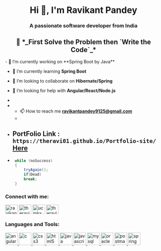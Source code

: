 <h1 align="center">Hi 👋, I'm Ravikant Pandey</h1>
<h3 align="center">A passionate software developer from India</h3>
<h2 align="center"> 🥇 *_First Solve the Problem then `Write the Code`_*</h2>
- 🔭 I’m currently working on **Spring Boot by Java**

- 🌱 I’m currently learning **Spring Boot**

- 👯 I’m looking to collaborate on **Hibernate/Spring**

- 🤝 I’m looking for help with **Angular/React/Node.js**
- 
- - 📫 How to reach me **ravikantpandey9125@gmail.com**
  - 
- ## PortFolio Link : `https://theravi01.github.io/Portfolio-site/` [Here](https://theravi01.github.io/Portfolio-site/)
- ```java    
   while (noSuccess)
   {
       tryAgain();
       if(Dead)
       break;
   }
   ```
  
<h3 align="left">Connect with me:</h3>
<p align="left">
<a href="https://linkedin.com/in/ravikant-pandey91" target="blank"><img align="center" src="https://raw.githubusercontent.com/rahuldkjain/github-profile-readme-generator/master/src/images/icons/Social/linked-in-alt.svg" alt="ravikant-pandey91" height="30" width="40" /></a>
<a href="https://instagram.com/theravi010" target="blank"><img align="center" src="https://raw.githubusercontent.com/rahuldkjain/github-profile-readme-generator/master/src/images/icons/Social/instagram.svg" alt="theravi010" height="30" width="40" /></a>
<a href="https://www.youtube.com/c/ucmkxp8jqov2lqbvaksosxtw" target="blank"><img align="center" src="https://raw.githubusercontent.com/rahuldkjain/github-profile-readme-generator/master/src/images/icons/Social/youtube.svg" alt="ucmkxp8jqov2lqbvaksosxtw" height="30" width="40" /></a>
<a href="https://www.leetcode.com/theravi010" target="blank"><img align="center" src="https://raw.githubusercontent.com/rahuldkjain/github-profile-readme-generator/master/src/images/icons/Social/leet-code.svg" alt="theravi010" height="30" width="40" /></a>
</p>

<h3 align="left">Languages and Tools:</h3>
<p align="left"> <a href="https://angular.io" target="_blank" rel="noreferrer"> <img src="https://angular.io/assets/images/logos/angular/angular.svg" alt="angular" width="40" height="40"/> </a> <a href="https://www.cprogramming.com/" target="_blank" rel="noreferrer"> <img src="https://raw.githubusercontent.com/devicons/devicon/master/icons/c/c-original.svg" alt="c" width="40" height="40"/> </a> <a href="https://www.w3schools.com/css/" target="_blank" rel="noreferrer"> <img src="https://raw.githubusercontent.com/devicons/devicon/master/icons/css3/css3-original-wordmark.svg" alt="css3" width="40" height="40"/> </a> <a href="https://www.w3.org/html/" target="_blank" rel="noreferrer"> <img src="https://raw.githubusercontent.com/devicons/devicon/master/icons/html5/html5-original-wordmark.svg" alt="html5" width="40" height="40"/> </a> <a href="https://www.java.com" target="_blank" rel="noreferrer"> <img src="https://raw.githubusercontent.com/devicons/devicon/master/icons/java/java-original.svg" alt="java" width="40" height="40"/> </a> <a href="https://developer.mozilla.org/en-US/docs/Web/JavaScript" target="_blank" rel="noreferrer"> <img src="https://raw.githubusercontent.com/devicons/devicon/master/icons/javascript/javascript-original.svg" alt="javascript" width="40" height="40"/> </a> <a href="https://www.mysql.com/" target="_blank" rel="noreferrer"> <img src="https://raw.githubusercontent.com/devicons/devicon/master/icons/mysql/mysql-original-wordmark.svg" alt="mysql" width="40" height="40"/> </a> <a href="https://www.oracle.com/" target="_blank" rel="noreferrer"> <img src="https://raw.githubusercontent.com/devicons/devicon/master/icons/oracle/oracle-original.svg" alt="oracle" width="40" height="40"/> </a> <a href="https://postman.com" target="_blank" rel="noreferrer"> <img src="https://www.vectorlogo.zone/logos/getpostman/getpostman-icon.svg" alt="postman" width="40" height="40"/> </a> <a href="https://spring.io/" target="_blank" rel="noreferrer"> <img src="https://www.vectorlogo.zone/logos/springio/springio-icon.svg" alt="spring" width="40" height="40"/> </a> </p>
